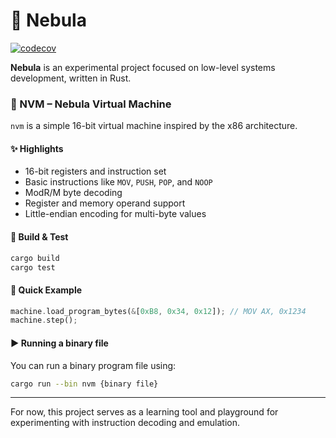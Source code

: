 # 🌌 Nebula
[![codecov](https://codecov.io/gh/TStrecha/nebula/graph/badge.svg?token=HY9PPYTZWV)](https://codecov.io/gh/TStrecha/nebula)

**Nebula** is an experimental project focused on low-level systems development, written in Rust.

### 🔧 NVM – Nebula Virtual Machine

`nvm` is a simple 16-bit virtual machine inspired by the x86 architecture.

#### ✨ Highlights

* 16-bit registers and instruction set
* Basic instructions like `MOV`, `PUSH`, `POP`, and `NOOP`
* ModR/M byte decoding
* Register and memory operand support
* Little-endian encoding for multi-byte values

#### 🚀 Build & Test

```bash
cargo build
cargo test
```

#### 🧪 Quick Example

```rust
machine.load_program_bytes(&[0xB8, 0x34, 0x12]); // MOV AX, 0x1234
machine.step();
```

#### ▶️ Running a binary file

You can run a binary program file using:

```bash
cargo run --bin nvm {binary file}
```

---

For now, this project serves as a learning tool and playground for experimenting with instruction decoding and emulation.
